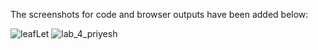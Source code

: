The screenshots for code and browser outputs have been added below:

![leafLet](https://github.com/priyesh777/Priyesh-Lab4/assets/24545229/29822ab2-c9ad-4362-9c3c-9fa717b0f740)
![lab_4_priyesh](https://github.com/priyesh777/Priyesh-Lab4/assets/24545229/8bed73dd-b3f6-4728-975f-07244b5e984a)
